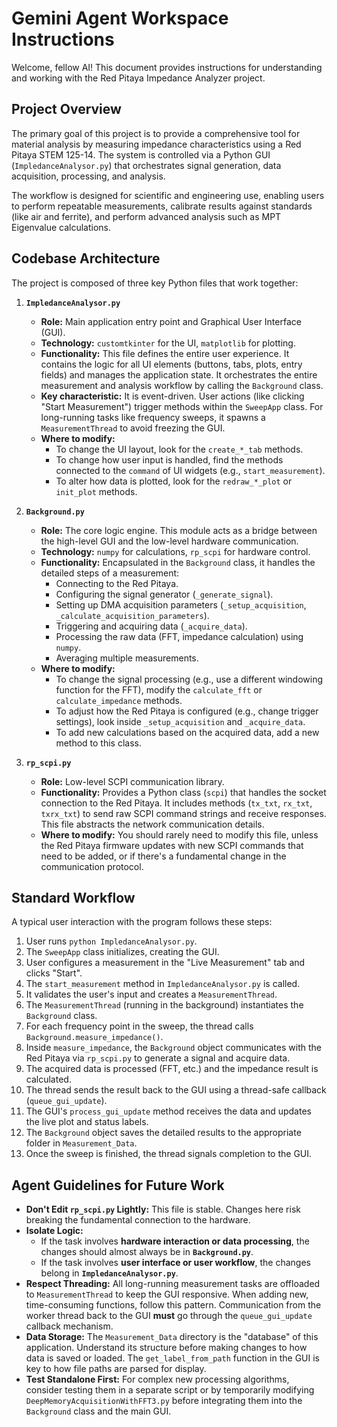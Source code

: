 # Gemini Agent Workspace Instructions

Welcome, fellow AI! This document provides instructions for understanding and working with the Red Pitaya Impedance Analyzer project.

## Project Overview

The primary goal of this project is to provide a comprehensive tool for material analysis by measuring impedance characteristics using a Red Pitaya STEM 125-14. The system is controlled via a Python GUI (`ImpledanceAnalysor.py`) that orchestrates signal generation, data acquisition, processing, and analysis.

The workflow is designed for scientific and engineering use, enabling users to perform repeatable measurements, calibrate results against standards (like air and ferrite), and perform advanced analysis such as MPT Eigenvalue calculations.

## Codebase Architecture

The project is composed of three key Python files that work together:

1.  **`ImpledanceAnalysor.py`**
    -   **Role:** Main application entry point and Graphical User Interface (GUI).
    -   **Technology:** `customtkinter` for the UI, `matplotlib` for plotting.
    -   **Functionality:** This file defines the entire user experience. It contains the logic for all UI elements (buttons, tabs, plots, entry fields) and manages the application state. It orchestrates the entire measurement and analysis workflow by calling the `Background` class.
    -   **Key characteristic:** It is event-driven. User actions (like clicking "Start Measurement") trigger methods within the `SweepApp` class. For long-running tasks like frequency sweeps, it spawns a `MeasurementThread` to avoid freezing the GUI.
    -   **Where to modify:**
        -   To change the UI layout, look for the `create_*_tab` methods.
        -   To change how user input is handled, find the methods connected to the `command` of UI widgets (e.g., `start_measurement`).
        -   To alter how data is plotted, look for the `redraw_*_plot` or `init_plot` methods.

2.  **`Background.py`**
    -   **Role:** The core logic engine. This module acts as a bridge between the high-level GUI and the low-level hardware communication.
    -   **Technology:** `numpy` for calculations, `rp_scpi` for hardware control.
    -   **Functionality:** Encapsulated in the `Background` class, it handles the detailed steps of a measurement:
        -   Connecting to the Red Pitaya.
        -   Configuring the signal generator (`_generate_signal`).
        -   Setting up DMA acquisition parameters (`_setup_acquisition`, `_calculate_acquisition_parameters`).
        -   Triggering and acquiring data (`_acquire_data`).
        -   Processing the raw data (FFT, impedance calculation) using `numpy`.
        -   Averaging multiple measurements.
    -   **Where to modify:**
        -   To change the signal processing (e.g., use a different windowing function for the FFT), modify the `calculate_fft` or `calculate_impedance` methods.
        -   To adjust how the Red Pitaya is configured (e.g., change trigger settings), look inside `_setup_acquisition` and `_acquire_data`.
        -   To add new calculations based on the acquired data, add a new method to this class.

3.  **`rp_scpi.py`**
    -   **Role:** Low-level SCPI communication library.
    -   **Functionality:** Provides a Python class (`scpi`) that handles the socket connection to the Red Pitaya. It includes methods (`tx_txt`, `rx_txt`, `txrx_txt`) to send raw SCPI command strings and receive responses. This file abstracts the network communication details.
    -   **Where to modify:** You should rarely need to modify this file, unless the Red Pitaya firmware updates with new SCPI commands that need to be added, or if there's a fundamental change in the communication protocol.

## Standard Workflow

A typical user interaction with the program follows these steps:

1.  User runs `python ImpledanceAnalysor.py`.
2.  The `SweepApp` class initializes, creating the GUI.
3.  User configures a measurement in the "Live Measurement" tab and clicks "Start".
4.  The `start_measurement` method in `ImpledanceAnalysor.py` is called.
5.  It validates the user's input and creates a `MeasurementThread`.
6.  The `MeasurementThread` (running in the background) instantiates the `Background` class.
7.  For each frequency point in the sweep, the thread calls `Background.measure_impedance()`.
8.  Inside `measure_impedance`, the `Background` object communicates with the Red Pitaya via `rp_scpi.py` to generate a signal and acquire data.
9.  The acquired data is processed (FFT, etc.) and the impedance result is calculated.
10. The thread sends the result back to the GUI using a thread-safe callback (`queue_gui_update`).
11. The GUI's `process_gui_update` method receives the data and updates the live plot and status labels.
12. The `Background` object saves the detailed results to the appropriate folder in `Measurement_Data`.
13. Once the sweep is finished, the thread signals completion to the GUI.

## Agent Guidelines for Future Work

-   **Don't Edit `rp_scpi.py` Lightly:** This file is stable. Changes here risk breaking the fundamental connection to the hardware.
-   **Isolate Logic:**
    -   If the task involves **hardware interaction or data processing**, the changes should almost always be in **`Background.py`**.
    -   If the task involves **user interface or user workflow**, the changes belong in **`ImpledanceAnalysor.py`**.
-   **Respect Threading:** All long-running measurement tasks are offloaded to `MeasurementThread` to keep the GUI responsive. When adding new, time-consuming functions, follow this pattern. Communication from the worker thread back to the GUI **must** go through the `queue_gui_update` callback mechanism.
-   **Data Storage:** The `Measurement_Data` directory is the "database" of this application. Understand its structure before making changes to how data is saved or loaded. The `get_label_from_path` function in the GUI is key to how file paths are parsed for display.
-   **Test Standalone First:** For complex new processing algorithms, consider testing them in a separate script or by temporarily modifying `DeepMemoryAcquisitionWithFFT3.py` before integrating them into the `Background` class and the main GUI.
